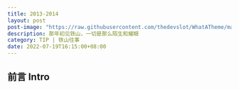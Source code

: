 ```yaml
---
title: 2013-2014
layout: post
post-image: "https://raw.githubusercontent.com/thedevslot/WhatATheme/master/assets/images/SamplePost.png?token=AHMQUEPC4IFADOF5VG4QVN26Z64GG"
description: 那年初见铁山，一切是那么陌生和耀眼
category: TIP | 铁山往事
date: 2022-07-19T16:15:00+08:00
---
```


## 前言 Intro

